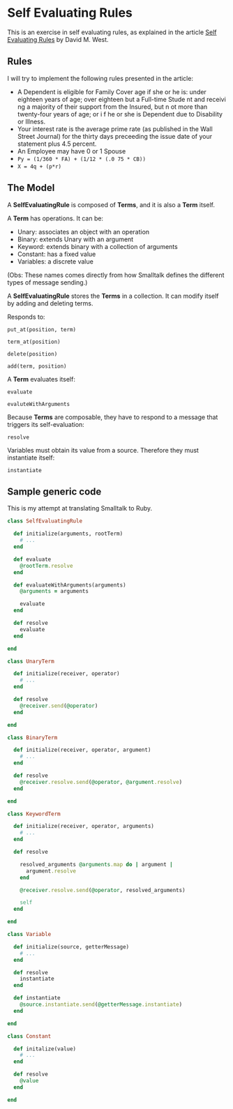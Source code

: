 # Self Evaluating Rules

This is an exercise in self evaluating rules, as explained in the article
[Self Evaluating Rules][self] by David M. West.

## Rules

I will try to implement the following rules presented in the article:

- A Dependent is eligible for Family Cover age if she or he is:
  under eighteen years of age;
  over eighteen but a Full-time Stude nt and receivi ng a majority of
  their support from the Insured, but n ot more than twenty-four years of age;
  or i f he or she is Dependent due to Disability or Illness.
- Your interest rate is the average prime rate (as published in the Wall Street 
  Journal) for the thirty days preceeding the issue date of your statement plus 4.5 
  percent.
- An Employee may have 0 or 1 Spouse
- `Py = (1/360 * FA) + (1/12 * (.0 75 * CB))`
- `X = 4q + (p*r)`

## The Model

A **SelfEvaluatingRule** is composed of **Terms**, and it is also a **Term** itself.

A **Term** has operations. It can be:

- Unary: associates an object with an operation
- Binary: extends Unary with an argument
- Keyword: extends binary with a collection of arguments
- Constant: has a fixed value
- Variables: a discrete value

(Obs: These names comes directly from how Smalltalk defines the different types of message sending.)

A **SelfEvaluatingRule** stores the **Terms** in a collection.
It can modify itself by adding and deleting terms.

Responds to:

    put_at(position, term)

    term_at(position)

    delete(position)

    add(term, position)

A **Term** evaluates itself:

    evaluate

    evaluteWithArguments

Because **Terms** are composable, they have to respond to a message that triggers its self-evaluation:

    resolve

Variables must obtain its value from a source. Therefore they must instantiate itself:

    instantiate

## Sample generic code

This is my attempt at translating Smalltalk to Ruby.

```ruby
class SelfEvaluatingRule

  def initialize(arguments, rootTerm)
    # ...
  end

  def evaluate
    @rootTerm.resolve
  end

  def evaluateWithArguments(arguments)
    @arguments = arguments

    evaluate
  end

  def resolve
    evaluate
  end

end

class UnaryTerm

  def initialize(receiver, operator)
    # ...
  end

  def resolve
    @receiver.send(@operator)
  end

end

class BinaryTerm

  def initialize(receiver, operator, argument)
    # ...
  end

  def resolve
    @receiver.resolve.send(@operator, @argument.resolve)
  end

end

class KeywordTerm

  def initialize(receiver, operator, arguments)
    # ...
  end

  def resolve

    resolved_arguments @arguments.map do | argument |
      argument.resolve
    end

    @receiver.resolve.send(@operator, resolved_arguments)

    self
  end

end

class Variable

  def initialize(source, getterMessage)
    # ...
  end

  def resolve
    instantiate
  end

  def instantiate
    @source.instantiate.send(@getterMessage.instantiate)
  end

end

class Constant

  def initalize(value)
    # ...
  end

  def resolve
    @value
  end

end

```

[self]: http://www.transcendencecorporation.com/files/pdf/RULES.pdf